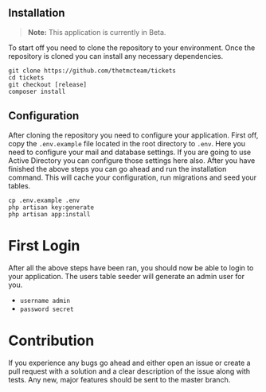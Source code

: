 ## Installation
> **Note:** This application is currently in Beta.

To start off you need to clone the repository to your environment. Once the repository is cloned you can install any necessary dependencies.

```
git clone https://github.com/thetmcteam/tickets
cd tickets
git checkout [release]
composer install
```

## Configuration
After cloning the repository you need to configure your application. First off, copy the `.env.example` file located in the root directory to `.env`. Here you need to configure your mail and database settings. If you are going to use Active Directory you can configure those settings here also. After you have finished the above steps you can go ahead and run the installation command. This will cache your configuration, run migrations and seed your tables.

```
cp .env.example .env
php artisan key:generate
php artisan app:install
```

# First Login
After all the above steps have been ran, you should now be able to login to your application. The users table seeder will generate an admin user for you.

- `username admin`
- `password secret`

# Contribution
If you experience any bugs go ahead and either open an issue or create a pull request with a solution and a clear description of the issue along with tests. Any new, major features should be sent to the master branch.
